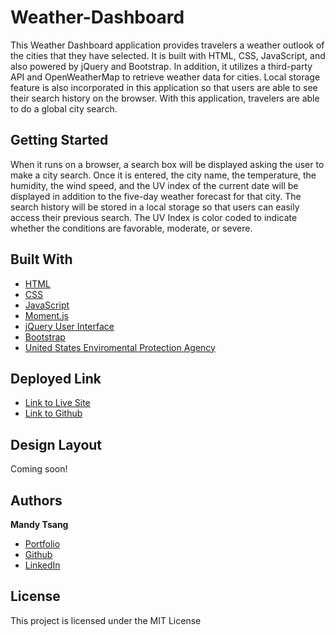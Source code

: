 # Weather-Dashboard

This Weather Dashboard application provides travelers a weather outlook of the cities that they have selected. It is built with HTML, CSS, JavaScript, and also powered by jQuery and Bootstrap. In addition, it utilizes a third-party API and OpenWeatherMap to retrieve weather data for cities. Local storage feature is also incorporated in this application so that users are able to see their search history on the browser. With this application, travelers are able to do a global city search. 


## Getting Started

When it runs on a browser, a search box will be displayed asking the user to make a city search. Once it is entered, the city name, the temperature, the humidity, the wind speed, and the UV index of the current date will be displayed in addition to the five-day weather forecast for that city. The search history will be stored in a local storage so that users can easily access their previous search. The UV Index is color coded to indicate whether the conditions are favorable, moderate, or severe. 



## Built With

* [HTML](https://developer.mozilla.org/en-US/docs/Web/HTML)
* [CSS](https://developer.mozilla.org/en-US/docs/Web/CSS)
* [JavaScript](https://developer.mozilla.org/en-US/docs/Web/JavaScript)
* [Moment.js](https://momentjs.com/docs/)
* [jQuery User Interface](https://jqueryui.com)
* [Bootstrap](https://getbootstrap.com)
* [United States Enviromental Protection Agency](https://www.epa.gov/sunsafety/uv-index-scale-0)


## Deployed Link

* [Link to Live Site](https://mandytsang007.github.io/Weather-Dashboard/)
* [Link to Github](https://github.com/MANDYTSANG007/Weather-Dashboard)

## Design Layout

Coming soon!

## Authors

**Mandy Tsang** 

- [Portfolio](https://mandytsang007.github.io/new-portfolio/)
- [Github](https://github.com/MANDYTSANG007)
- [LinkedIn](https://www.linkedin.com/in/man-tsang-64308b22a/)


## License

This project is licensed under the MIT License 

